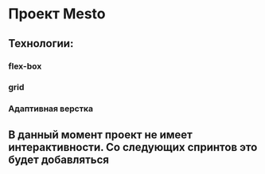 <h1>Проект Mesto</h1>

<h2>Технологии:</h2>
<h3>flex-box<h3>
<h3>grid<h3>
<h3>Адаптивная верстка<h3>


<h2>В данный момент проект не имеет интерактивности. Со следующих спринтов это будет добавляться</h2>

